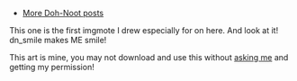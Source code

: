 - [More Doh-Noot posts](/search?s=OCid:DN)

<hl-img preview="/assets/img/media/art/dn/dn_smile_tr.png" alt="MouseMouse!" highlight="/assets/img/media/art/dn/dn_smile.png" style="height: 300px"></hl-img>

This one is the first imgmote I drew especially for on here. And look at it! <imgmote>dn_smile</imgmote> makes ME smile!

<span class="notion">This art is mine, you may not download and use this without [asking me](mailto:mar@strawmelonjuice.com) and getting my permission!</span>
